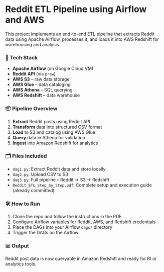 # Reddit ETL Pipeline using Airflow and AWS

This project implements an end-to-end ETL pipeline that extracts Reddit data using Apache Airflow, processes it, and loads it into AWS Redshift for warehousing and analysis.

### 🚀 Tech Stack

- **Apache Airflow** (on Google Cloud VM)
- **Reddit API** (via `praw`)
- **AWS S3** – raw data storage
- **AWS Glue** – data cataloging
- **AWS Athena** – SQL querying
- **AWS Redshift** – data warehouse

### 📦 Pipeline Overview

1. **Extract** Reddit posts using Reddit API  
2. **Transform** data into structured CSV format  
3. **Load** to S3 and catalog using AWS Glue  
4. **Query** data in Athena for validation  
5. **Ingest** into Amazon Redshift for analytics  

### 🗂️ Files Included

- `dag1.py`: Extract Reddit data and store locally  
- `dag2.py`: Upload CSV to S3  
- `dag3.py`: Full pipeline – Reddit → S3 → Redshift  
- `Reddit_ETL_Step_by_Step.pdf`: Complete setup and execution guide (already committed)


### 🛠️ How to Run

1. Clone the repo and follow the instructions in the PDF
2. Configure Airflow variables for Reddit, AWS, and Redshift credentials
3. Place the DAGs into your Airflow `dags/` directory
4. Trigger the DAGs on the Airflow


### 📊 Output

Reddit post data is now queryable in Amazon Redshift and ready for BI or analytics tools.

